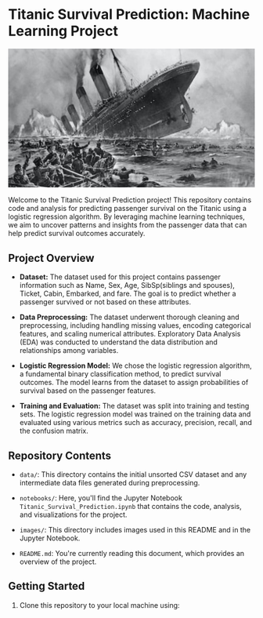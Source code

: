 # Titanic Survival Prediction: Machine Learning Project

![Titanic](titanic.jpeg)

Welcome to the Titanic Survival Prediction project! This repository contains code and analysis for predicting passenger survival on the Titanic using a logistic regression algorithm. By leveraging machine learning techniques, we aim to uncover patterns and insights from the passenger data that can help predict survival outcomes accurately.

## Project Overview

- **Dataset:** The dataset used for this project contains passenger information such as Name, Sex, Age, SibSp(siblings and spouses), Ticket, Cabin, Embarked, and fare. The goal is to predict whether a passenger survived or not based on these attributes.

- **Data Preprocessing:** The dataset underwent thorough cleaning and preprocessing, including handling missing values, encoding categorical features, and scaling numerical attributes. Exploratory Data Analysis (EDA) was conducted to understand the data distribution and relationships among variables.

- **Logistic Regression Model:** We chose the logistic regression algorithm, a fundamental binary classification method, to predict survival outcomes. The model learns from the dataset to assign probabilities of survival based on the passenger features.

- **Training and Evaluation:** The dataset was split into training and testing sets. The logistic regression model was trained on the training data and evaluated using various metrics such as accuracy, precision, recall, and the confusion matrix.

## Repository Contents

- `data/`: This directory contains the initial unsorted CSV dataset and any intermediate data files generated during preprocessing.

- `notebooks/`: Here, you'll find the Jupyter Notebook `Titanic_Survival_Prediction.ipynb` that contains the code, analysis, and visualizations for the project.

- `images/`: This directory includes images used in this README and in the Jupyter Notebook.

- `README.md`: You're currently reading this document, which provides an overview of the project.

## Getting Started

1. Clone this repository to your local machine using:

